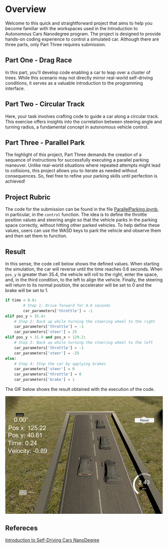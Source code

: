 # Overview

Welcome to this quick and straightforward project that aims to help you become familiar with the workspaces used in the Introduction to Autonomous Cars Nanodegree program. The project is designed to provide hands-on coding experience to control a simulated car. Although there are three parts, only Part Three requires submission.

## Part One - Drag Race

In this part, you'll develop code enabling a car to leap over a cluster of trees. While this scenario may not directly mirror real-world self-driving conditions, it serves as a valuable introduction to the programming interface.

## Part Two - Circular Track

Here, your task involves crafting code to guide a car along a circular track. This exercise offers insights into the correlation between steering angle and turning radius, a fundamental concept in autonomous vehicle control.

## Part Three - Parallel Park

The highlight of this project, Part Three demands the creation of a sequence of instructions for successfully executing a parallel parking maneuver. Unlike real-world situations where repeated attempts might lead to collisions, this project allows you to iterate as needed without consequences. So, feel free to refine your parking skills until perfection is achieved!

## Project Rubric

The code for the submission can be found in the file [ParallelParking.ipynb](./ParallelParking.ipynb), in particular, in the `control` function. The idea is to define the throttle position values and steering angle so that the vehicle parks in the parking space correctly, without hitting other parked vehicles. To help define these values, users can use the WASD keys to park the vehicle and observe them and then set them to function.

## Result

In this sense, the code cell below shows the defined values. When starting the simulation, the car will reverse until the time reaches 0.6 seconds. When `pos_y` is greater than 35.4, the vehicle will roll to the right, enter the space, and, in the third condition, to the left to align the vehicle. Finally, the steering will return to its normal position, the accelerator will be set to 0 and the brake will be set to 1.

```python
if time < 0.6:
        # Step 1: Drive forward for 0.6 seconds
        car_parameters['throttle'] = -1
elif pos_y > 35.4:
    # Step 2: Back up while turning the steering wheel to the right
    car_parameters['throttle'] = -1
    car_parameters['steer'] = 25
elif pos_y > 31.9 and pos_x < 129.2:
    # Step 3: Back up while turning the steering wheel to the left
    car_parameters['throttle'] = -1
    car_parameters['steer'] = -25    
else:
    # Step 4: Stop the car by applying brakes
    car_parameters['steer'] = 0
    car_parameters['throttle'] = 0
    car_parameters['brake'] = 1
```

The GIF below shows the result obtained with the execution of the code.

![](./capture.gif)

## Refereces

[Introduction to Self-Driving Cars NanoDegree](https://learn.udacity.com/nanodegrees/nd113)